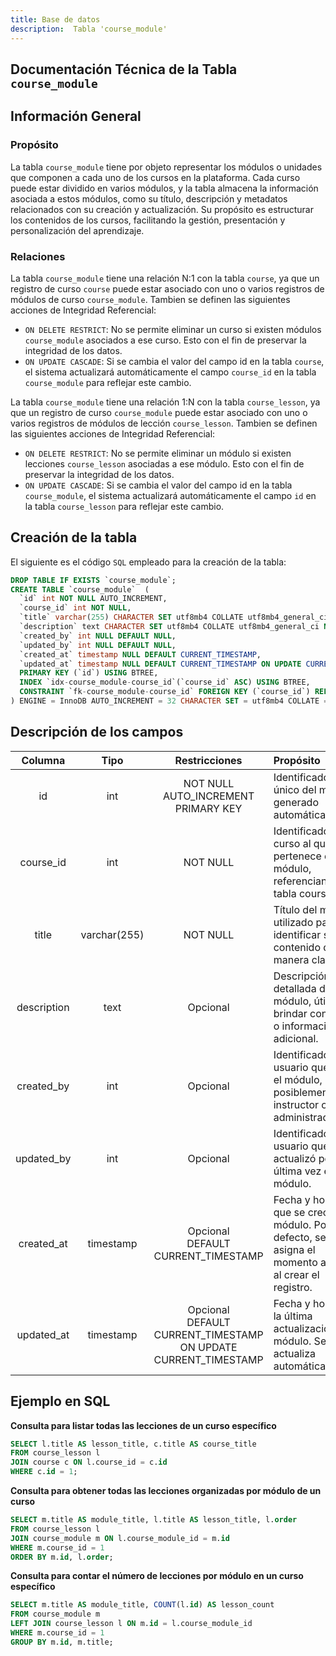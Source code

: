 ```yaml
---
title: Base de datos
description:  Tabla 'course_module'
---
```



## Documentación Técnica de la Tabla `course_module`

## Información General

### Propósito
La tabla `course_module` tiene por objeto representar los módulos o unidades que componen a cada uno de los cursos en la plataforma. Cada curso puede estar dividido en varios módulos, y la tabla almacena la información asociada a estos módulos, como su título, descripción y metadatos relacionados con su creación y actualización. Su propósito es estructurar los contenidos de los cursos, facilitando la gestión, presentación y personalización del aprendizaje.

### Relaciones
La tabla `course_module` tiene una relación N:1 con la tabla `course`, ya que un registro de curso `course` puede estar asociado con uno o varios registros de módulos de curso `course_module`.
Tambien se definen las siguientes acciones de Integridad Referencial:
- `ON DELETE RESTRICT`: No se permite eliminar un curso si existen módulos `course_module` asociados a ese curso. Esto con el fin de preservar la integridad de los datos.
- `ON UPDATE CASCADE`: Si se cambia el valor del campo id en la tabla `course`, el sistema actualizará automáticamente el campo `course_id` en la tabla `course_module` para reflejar este cambio.

La tabla `course_module` tiene una relación 1:N con la tabla `course_lesson`, ya que un registro de curso `course_module` puede estar asociado con uno o varios registros de módulos de lección `course_lesson`.
Tambien se definen las siguientes acciones de Integridad Referencial:
- `ON DELETE RESTRICT`: No se permite eliminar un módulo si existen lecciones `course_lesson` asociadas a ese módulo. Esto con el fin de preservar la integridad de los datos.
- `ON UPDATE CASCADE`: Si se cambia el valor del campo id en la tabla `course_module`, el sistema actualizará automáticamente el campo `id` en la tabla `course_lesson` para reflejar este cambio.

## Creación de la tabla
El siguiente es el código `SQL` empleado para la creación de la tabla:
``` sql
DROP TABLE IF EXISTS `course_module`;
CREATE TABLE `course_module`  (
  `id` int NOT NULL AUTO_INCREMENT,
  `course_id` int NOT NULL,
  `title` varchar(255) CHARACTER SET utf8mb4 COLLATE utf8mb4_general_ci NOT NULL,
  `description` text CHARACTER SET utf8mb4 COLLATE utf8mb4_general_ci NULL,
  `created_by` int NULL DEFAULT NULL,
  `updated_by` int NULL DEFAULT NULL,
  `created_at` timestamp NULL DEFAULT CURRENT_TIMESTAMP,
  `updated_at` timestamp NULL DEFAULT CURRENT_TIMESTAMP ON UPDATE CURRENT_TIMESTAMP,
  PRIMARY KEY (`id`) USING BTREE,
  INDEX `idx-course_module-course_id`(`course_id` ASC) USING BTREE,
  CONSTRAINT `fk-course_module-course_id` FOREIGN KEY (`course_id`) REFERENCES `course` (`id`) ON DELETE RESTRICT ON UPDATE CASCADE
) ENGINE = InnoDB AUTO_INCREMENT = 32 CHARACTER SET = utf8mb4 COLLATE = utf8mb4_general_ci ROW_FORMAT = Dynamic;
```

## Descripción de los campos
|Columna	|Tipo		|Restricciones	|Propósito	|
|:-------------:|:-------------:|:-------------:|:-------------|
|id		|int		|NOT NULL<br>AUTO_INCREMENT<br>PRIMARY KEY	|Identificador único del módulo, generado automáticamente.|
|course_id	|int	|NOT NULL	|Identificador del curso al que pertenece el módulo, referenciando la tabla course.|
|title	|varchar(255)	|NOT NULL	|Título del módulo, utilizado para identificar su contenido de manera clara.|
|description	|text	|Opcional	|Descripción detallada del módulo, útil para brindar contexto o información adicional.|
|created_by	|int	|Opcional	|Identificador del usuario que creó el módulo, posiblemente un instructor o administrador.|
|updated_by	|int	|Opcional	|Identificador del usuario que actualizó por última vez el módulo.|
|created_at	|timestamp	|Opcional<br>DEFAULT CURRENT_TIMESTAMP	|Fecha y hora en que se creó el módulo. Por defecto, se asigna el momento actual al crear el registro.|
|updated_at	|timestamp	|Opcional<br>DEFAULT CURRENT_TIMESTAMP ON UPDATE CURRENT_TIMESTAMP	|Fecha y hora de la última actualización del módulo. Se actualiza automáticamente.|


## Ejemplo en SQL

**Consulta para listar todas las lecciones de un curso específico**
``` sql
SELECT l.title AS lesson_title, c.title AS course_title
FROM course_lesson l
JOIN course c ON l.course_id = c.id
WHERE c.id = 1;
```

**Consulta para obtener todas las lecciones organizadas por módulo de un curso**
``` sql
SELECT m.title AS module_title, l.title AS lesson_title, l.order
FROM course_lesson l
JOIN course_module m ON l.course_module_id = m.id
WHERE m.course_id = 1
ORDER BY m.id, l.order;
```  

**Consulta para contar el número de lecciones por módulo en un curso específico**
``` sql
SELECT m.title AS module_title, COUNT(l.id) AS lesson_count
FROM course_module m
LEFT JOIN course_lesson l ON m.id = l.course_module_id
WHERE m.course_id = 1
GROUP BY m.id, m.title;
```  